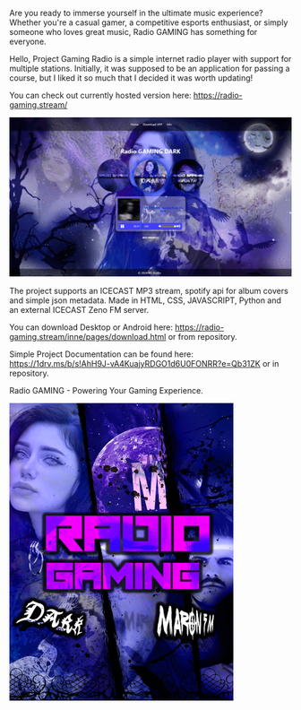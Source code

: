 Are you ready to immerse yourself in the ultimate music experience? Whether you're a casual gamer, a competitive esports enthusiast, or simply someone who loves great music, Radio GAMING has something for everyone.

Hello, Project Gaming Radio is a simple internet radio player with support for multiple stations. Initially, it was supposed to be an application for passing a course, but I liked it so much that I decided it was worth updating!

You can check out currently hosted version here: https://radio-gaming.stream/

![Radio Gaming Showcase Gif](https://raw.githubusercontent.com/kubadoPL/Gaming-Radio/main/Assets/Ads/Radio%20Showcase%20new.gif)

The project supports an ICECAST MP3 stream, spotify api for album covers and simple json metadata.
Made in HTML, CSS, JAVASCRIPT, Python and an external ICECAST Zeno FM server.

You can download Desktop or Android here: https://radio-gaming.stream/inne/pages/download.html or from repository.

Simple Project Documentation can be found here: https://1drv.ms/b/s!AhH9J-vA4KuajyRDGO1d6U0FONRR?e=Qb31ZK or in repository.

Radio GAMING - Powering Your Gaming Experience.

<img src="https://raw.githubusercontent.com/kubadoPL/Gaming-Radio/main/Assets/Ads/Radio%20Gaming%20ad.png" width="400" height="auto">
